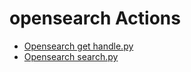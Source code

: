 

 # opensearch Actions 

* [Opensearch get handle.py](https://github.com/unskript/Awesome-CloudOps-Automation/tree/master/opensearch/legos/opensearch_get_handle) 
* [Opensearch search.py](https://github.com/unskript/Awesome-CloudOps-Automation/tree/master/opensearch/legos/opensearch_search) 

